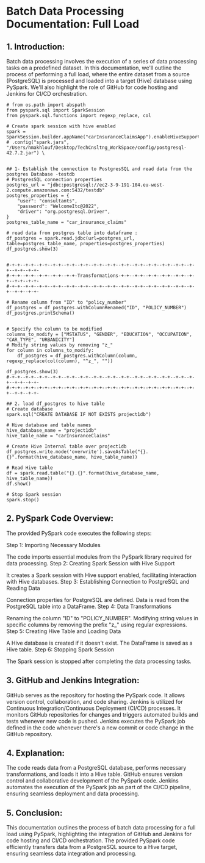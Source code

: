 # Batch Data Processing Documentation: Full Load

## 1. Introduction:
Batch data processing involves the execution of a series of data processing tasks on a predefined dataset. In this documentation, we'll outline the process of performing a full load, where the entire dataset from a source (PostgreSQL) is processed and loaded into a target (Hive) database using PySpark. We'll also highlight the role of GitHub for code hosting and Jenkins for CI/CD orchestration.



```
# from os.path import abspath
from pyspark.sql import SparkSession
from pyspark.sql.functions import regexp_replace, col

# Create spark session with hive enabled
spark = SparkSession.builder.appName("carInsuranceClaimsApp").enableHiveSupport().getOrCreate()
# .config("spark.jars", "/Users/hmakhlouf/Desktop/TechCnsltng_WorkSpace/config/postgresql-42.7.2.jar") \


## 1- Establish the connection to PostgresSQL and read data from the postgres Database -testdb
# PostgresSQL connection properties
postgres_url = "jdbc:postgresql://ec2-3-9-191-104.eu-west-2.compute.amazonaws.com:5432/testdb"
postgres_properties = {
    "user": "consultants",
    "password": "WelcomeItc@2022",
    "driver": "org.postgresql.Driver",
}
postgres_table_name = "car_insurance_claims"

# read data from postgres table into dataframe :
df_postgres = spark.read.jdbc(url=postgres_url, table=postgres_table_name, properties=postgres_properties)
df_postgres.show(3)


#-+-+--+-+--+-+--+-+--+-+--+-+--+-+--+-+--+-+--+-+--+-+--+-+--+-+--+-+--+-+--+-+-
#-+-+--+-+--+-+--+-+--+-+-Transformations-+-+--+-+--+-+--+-+--+-+--+-+--+-+--+-+-
#-+-+--+-+--+-+--+-+--+-+--+-+--+-+--+-+--+-+--+-+--+-+--+-+--+-+--+-+--+-+--+-+-

# Rename column from "ID" to "policy_number"
df_postgres = df_postgres.withColumnRenamed("ID", "POLICY_NUMBER")
df_postgres.printSchema()


# Specify the column to be modified
columns_to_modify = ["MSTATUS", "GENDER", "EDUCATION", "OCCUPATION", "CAR_TYPE", "URBANICITY"]
# Modify string values by removing "z_"
for column in columns_to_modify:
    df_postgres = df_postgres.withColumn(column, regexp_replace(col(column), "^z_", ""))

df_postgres.show(3)
#-+-+--+-+--+-+--+-+--+-+--+-+--+-+--+-+--+-+--+-+--+-+--+-+--+-+--+-+--+-+--+-+-
#-+-+--+-+--+-+--+-+--+-+--+-+--+-+--+-+--+-+--+-+--+-+--+-+--+-+--+-+--+-+--+-+-

## 2. load df_postgres to hive table
# Create database
spark.sql("CREATE DATABASE IF NOT EXISTS project1db")

# Hive database and table names
hive_database_name = "project1db"
hive_table_name = "carInsuranceClaims"

# Create Hive Internal table over project1db
df_postgres.write.mode('overwrite').saveAsTable("{}.{}".format(hive_database_name, hive_table_name))

# Read Hive table
df = spark.read.table("{}.{}".format(hive_database_name, hive_table_name))
df.show()

# Stop Spark session
spark.stop()

```

## 2. PySpark Code Overview:
The provided PySpark code executes the following steps:

Step 1: Importing Necessary Modules

The code imports essential modules from the PySpark library required for data processing.
Step 2: Creating Spark Session with Hive Support

It creates a Spark session with Hive support enabled, facilitating interaction with Hive databases.
Step 3: Establishing Connection to PostgreSQL and Reading Data

Connection properties for PostgreSQL are defined.
Data is read from the PostgreSQL table into a DataFrame.
Step 4: Data Transformations

Renaming the column "ID" to "POLICY_NUMBER".
Modifying string values in specific columns by removing the prefix "z_" using regular expressions.
Step 5: Creating Hive Table and Loading Data

A Hive database is created if it doesn't exist.
The DataFrame is saved as a Hive table.
Step 6: Stopping Spark Session

The Spark session is stopped after completing the data processing tasks.
## 3. GitHub and Jenkins Integration:

GitHub serves as the repository for hosting the PySpark code. It allows version control, collaboration, and code sharing.
Jenkins is utilized for Continuous Integration/Continuous Deployment (CI/CD) processes. It monitors GitHub repositories for changes and triggers automated builds and tests whenever new code is pushed.
Jenkins executes the PySpark job defined in the code whenever there's a new commit or code change in the GitHub repository.
## 4. Explanation:

The code reads data from a PostgreSQL database, performs necessary transformations, and loads it into a Hive table.
GitHub ensures version control and collaborative development of the PySpark code.
Jenkins automates the execution of the PySpark job as part of the CI/CD pipeline, ensuring seamless deployment and data processing.
## 5. Conclusion:
This documentation outlines the process of batch data processing for a full load using PySpark, highlighting the integration of GitHub and Jenkins for code hosting and CI/CD orchestration. The provided PySpark code efficiently transfers data from a PostgreSQL source to a Hive target, ensuring seamless data integration and processing.